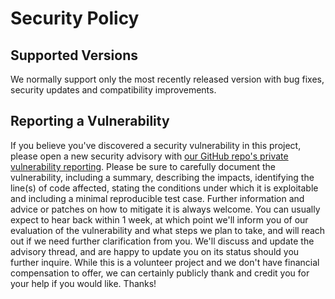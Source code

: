 # Security Policy


## Supported Versions

We normally support only the most recently released version with bug fixes, security updates and compatibility improvements.


## Reporting a Vulnerability

If you believe you've discovered a security vulnerability in this project, please open a new security advisory with [our GitHub repo's private vulnerability reporting](https://github.com/spyder-ide/qtawesome/security/advisories/new).
Please be sure to carefully document the vulnerability, including a summary, describing the impacts, identifying the line(s) of code affected, stating the conditions under which it is exploitable and including a minimal reproducible test case.
Further information and advice or patches on how to mitigate it is always welcome.
You can usually expect to hear back within 1 week, at which point we'll inform you of our evaluation of the vulnerability and what steps we plan to take, and will reach out if we need further clarification from you.
We'll discuss and update the advisory thread, and are happy to update you on its status should you further inquire.
While this is a volunteer project and we don't have financial compensation to offer, we can certainly publicly thank and credit you for your help if you would like.
Thanks!
